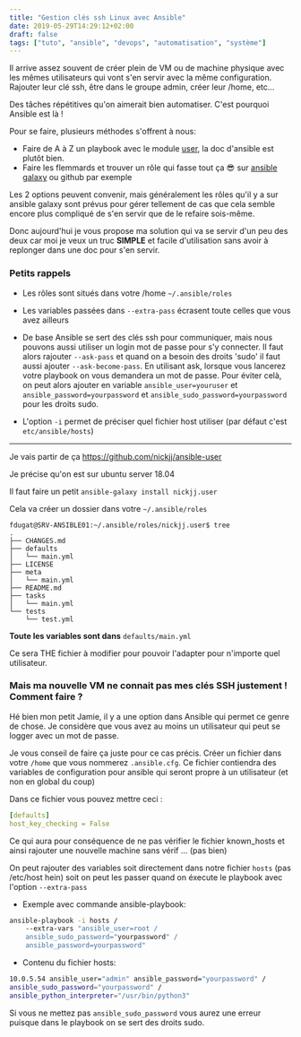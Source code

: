```yaml
---
title: "Gestion clés ssh Linux avec Ansible"
date: 2019-05-29T14:29:12+02:00
draft: false
tags: ["tuto", "ansible", "devops", "automatisation", "système"]
---
```


Il arrive assez souvent de créer plein de VM ou de machine physique avec les mêmes utilisateurs qui vont s'en servir avec la même configuration.
Rajouter leur clé ssh, être dans le groupe admin, créer leur /home, etc...

Des tâches répétitives qu'on aimerait bien automatiser. C'est pourquoi Ansible est là !

Pour se faire, plusieurs méthodes s'offrent à nous:

* Faire de A à Z un playbook avec le module [user](https://docs.ansible.com/ansible/latest/modules/user_module.html#user-module), la doc d'ansible est plutôt bien.
* Faire les flemmards et trouver un rôle qui fasse tout ça 😎 sur [ansible galaxy](https://galaxy.ansible.com/) ou github par exemple

Les 2 options peuvent convenir, mais généralement les rôles qu'il y a sur ansible galaxy sont prévus pour gérer tellement de cas que cela semble encore plus compliqué de s'en servir que de le refaire sois-même.

Donc aujourd'hui je vous propose ma solution qui va se servir d'un peu des deux car moi je veux un truc **SIMPLE** et facile d'utilisation sans avoir à replonger dans une doc pour s'en servir.

### Petits rappels

* Les rôles sont situés dans votre /home `~/.ansible/roles`

* Les variables passées dans `--extra-pass` écrasent toute celles que vous avez ailleurs

* De base Ansible se sert des clés ssh pour communiquer, mais nous pouvons aussi utiliser un login mot de passe pour s'y connecter. Il faut alors rajouter `--ask-pass` et quand on a besoin des droits 'sudo' il faut aussi ajouter `--ask-become-pass`. 
En utilisant ask, lorsque vous lancerez votre playbook on vous demandera un mot de passe. Pour éviter celà, on peut alors ajouter en variable `ansible_user=youruser` et `ansible_password=yourpassword` et `ansible_sudo_password=yourpassword` pour les droits sudo.

* L'option `-i` permet de préciser quel fichier host utiliser (par défaut c'est `etc/ansible/hosts`)


------

Je vais partir de ça https://github.com/nickjj/ansible-user

Je précise qu'on est sur ubuntu server 18.04

Il faut faire un petit `ansible-galaxy install nickjj.user` 

Cela va créer un dossier dans votre `~/.ansible/roles`
```batch
fdugat@SRV-ANSIBLE01:~/.ansible/roles/nickjj.user$ tree
.
├── CHANGES.md
├── defaults
│   └── main.yml
├── LICENSE
├── meta
│   └── main.yml
├── README.md
├── tasks
│   └── main.yml
└── tests
    └── test.yml
```
**Toute les variables sont dans** `defaults/main.yml`

Ce sera THE fichier à modifier pour pouvoir l'adapter pour n'importe quel utilisateur.

### Mais ma nouvelle VM ne connait pas mes clés SSH justement ! Comment faire ?

Hé bien mon petit Jamie, il y a une option dans Ansible qui permet ce genre de chose. Je considère que vous avez au moins un utilisateur qui peut se logger avec un mot de passe.

Je vous conseil de faire ça juste pour ce cas précis. Créer un fichier dans votre `/home` que vous nommerez `.ansible.cfg`. Ce fichier contiendra des variables de configuration pour ansible qui seront propre à un utilisateur (et non en global du coup)

Dans ce fichier vous pouvez mettre ceci :
```YAML
[defaults]
host_key_checking = False
```
Ce qui aura pour conséquence de ne pas vérifier le fichier known_hosts et ainsi rajouter une nouvelle machine sans vérif ... (pas bien)

On peut rajouter des variables soit directement dans notre fichier `hosts` (pas /etc/host hein) soit on peut les passer quand on éxecute le playbook avec l'option `--extra-pass` 

* Exemple avec commande ansible-playbook:

```bash
ansible-playbook -i hosts /
    --extra-vars "ansible_user=root / 
    ansible_sudo_password="yourpassword" /
    ansible_password=yourpassword"
```
* Contenu du fichier hosts:

```bash
10.0.5.54 ansible_user="admin" ansible_password="yourpassword" / 
ansible_sudo_password="yourpassword" /
ansible_python_interpreter="/usr/bin/python3"
```
Si vous ne mettez pas `ansible_sudo_password` vous aurez une erreur puisque dans le playbook on se sert des droits sudo.

